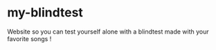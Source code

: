 # my-blindtest
 Website so you can test yourself alone with a blindtest made with your favorite songs !
